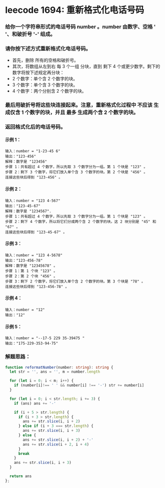 # leecode 1694: 重新格式化电话号码

### 给你一个字符串形式的电话号码 number 。number 由数字、空格 ' '、和破折号 '-' 组成。

### 请你按下述方式重新格式化电话号码。

* 首先，删除 所有的空格和破折号。
* 其次，将数组从左到右 每 3 个一组 分块，直到 剩下 4 个或更少数字。剩下的数字将按下述规定再分块：
* 2 个数字：单个含 2 个数字的块。
* 3 个数字：单个含 3 个数字的块。
* 4 个数字：两个分别含 2 个数字的块。
### 最后用破折号将这些块连接起来。注意，重新格式化过程中 不应该 生成仅含 1 个数字的块，并且 最多 生成两个含 2 个数字的块。

### 返回格式化后的电话号码。

#### 示例 1：
```
输入：number = "1-23-45 6"
输出："123-456"
解释：数字是 "123456"
步骤 1：共有超过 4 个数字，所以先取 3 个数字分为一组。第 1 个块是 "123" 。
步骤 2：剩下 3 个数字，将它们放入单个含 3 个数字的块。第 2 个块是 "456" 。
连接这些块后得到 "123-456" 。
```
#### 示例 2：
```
输入：number = "123 4-567"
输出："123-45-67"
解释：数字是 "1234567".
步骤 1：共有超过 4 个数字，所以先取 3 个数字分为一组。第 1 个块是 "123" 。
步骤 2：剩下 4 个数字，所以将它们分成两个含 2 个数字的块。这 2 块分别是 "45" 和 "67" 。
连接这些块后得到 "123-45-67" 。
```
#### 示例 3：
```
输入：number = "123 4-5678"
输出："123-456-78"
解释：数字是 "12345678" 。
步骤 1：第 1 个块 "123" 。
步骤 2：第 2 个块 "456" 。
步骤 3：剩下 2 个数字，将它们放入单个含 2 个数字的块。第 3 个块是 "78" 。
连接这些块后得到 "123-456-78" 。
```
#### 示例 4：
```
输入：number = "12"
输出："12"
```
#### 示例 5：
```
输入：number = "--17-5 229 35-39475 "
输出："175-229-353-94-75"
```

### 解题思路：
```ts
function reformatNumber(number: string): string {
  let str = '', ans = '', m = number.length

  for (let i = 0; i < m; i++) {
    if (number[i]!== ' ' && number[i] !== '-') str += number[i]
  }

  for (let i = 0; i < str.length; i += 3) {
    if (ans) ans += '-'

    if (i + 5 > str.length) {
      if (i + 3 > str.length) {
        ans += str.slice(i, i + 2)
      } else if (i + 3 === str.length) {
        ans += str.slice(i, i + 3)
      } else {
        ans += str.slice(i, i + 2) + '-'
        ans += str.slice(i + 2, i + 4)
      }
      break
    }
    ans += str.slice(i, i + 3)
  }

  return ans
};
```